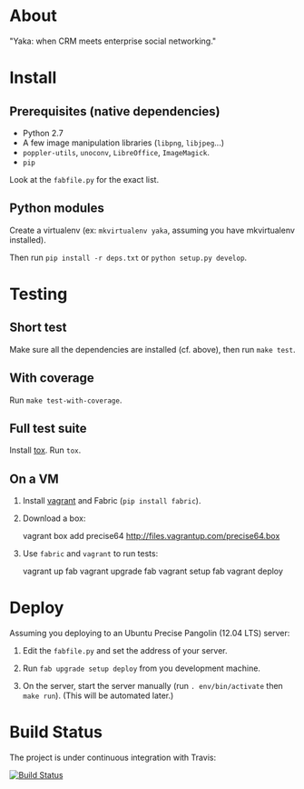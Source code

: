 About
=====

"Yaka: when CRM meets enterprise social networking."


Install
=======

Prerequisites (native dependencies)
-----------------------------------

- Python 2.7
- A few image manipulation libraries (`libpng`, `libjpeg`...)
- `poppler-utils`, `unoconv`, `LibreOffice`, `ImageMagick`.
- `pip`

Look at the `fabfile.py` for the exact list.

Python modules
--------------

Create a virtualenv (ex: `mkvirtualenv yaka`, assuming you have mkvirtualenv installed).

Then run `pip install -r deps.txt` or `python setup.py develop`.


Testing
=======

Short test
----------

Make sure all the dependencies are installed (cf. above), then
run `make test`.

With coverage
-------------

Run `make test-with-coverage`.

Full test suite
---------------

Install [tox](http://pypi.python.org/pypi/tox). Run `tox`.

On a VM
-------

1. Install [vagrant](http://vagrantup.com/) and Fabric (`pip install fabric`).

2. Download a box:

    vagrant box add precise64 http://files.vagrantup.com/precise64.box

3. Use `fabric` and `vagrant` to run tests:

    vagrant up
    fab vagrant upgrade
    fab vagrant setup
    fab vagrant deploy


Deploy
======

Assuming you deploying to an Ubuntu Precise Pangolin (12.04 LTS) server:

1. Edit the `fabfile.py` and set the address of your server.

2. Run `fab upgrade setup deploy` from you development machine.

3. On the server, start the server manually (run `. env/bin/activate` then `make run`).
   (This will be automated later.)


Build Status
============

The project is under continuous integration with Travis:

[![Build Status](https://secure.travis-ci.org/sfermigier/yaka-crm.png?branch=master)](https://secure.travis-ci.org/#!/sfermigier/yaka-crm)
